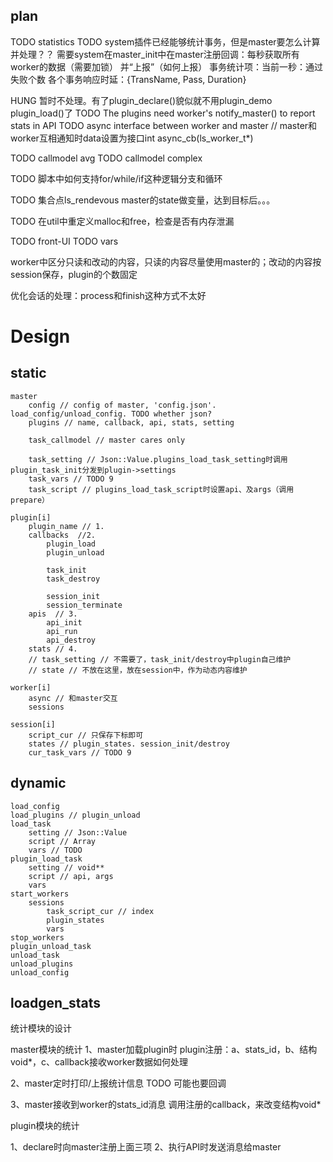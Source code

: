 ﻿
## plan

TODO statistics
TODO system插件已经能够统计事务，但是master要怎么计算并处理？？
    需要system在master_init中在master注册回调：每秒获取所有worker的数据（需要加锁）
    并“上报”（如何上报）
    事务统计项：当前一秒：通过失败个数
        各个事务响应时延：{TransName, Pass, Duration}

HUNG 暂时不处理。有了plugin_declare()貌似就不用plugin_demo plugin_load()了
TODO The plugins need worker's notify_master() to report stats in API
TODO async interface between worker and master // master和worker互相通知时data设置为接口int async_cb(ls_worker_t*)

TODO callmodel avg
TODO callmodel complex

TODO 脚本中如何支持for/while/if这种逻辑分支和循环

TODO 集合点ls_rendevous
    master的state做变量，达到目标后。。。

TODO 在util中重定义malloc和free，检查是否有内存泄漏

TODO front-UI
TODO vars
        
worker中区分只读和改动的内容，只读的内容尽量使用master的；改动的内容按session保存，plugin的个数固定

优化会话的处理：process和finish这种方式不太好

# Design

## static

    master
        config // config of master, 'config.json'. load_config/unload_config. TODO whether json?
        plugins // name, callback, api, stats, setting

        task_callmodel // master cares only

        task_setting // Json::Value.plugins_load_task_setting时调用plugin_task_init分发到plugin->settings
        task_vars // TODO 9
        task_script // plugins_load_task_script时设置api、及args（调用prepare）

    plugin[i]
        plugin_name // 1.
        callbacks  //2.
            plugin_load
            plugin_unload

            task_init
            task_destroy
    
            session_init
            session_terminate
        apis  // 3.
            api_init
            api_run
            api_destroy
        stats // 4.
        // task_setting // 不需要了，task_init/destroy中plugin自己维护
        // state // 不放在这里，放在session中，作为动态内容维护

    worker[i]
        async // 和master交互
        sessions

    session[i]
        script_cur // 只保存下标即可
        states // plugin_states. session_init/destroy
        cur_task_vars // TODO 9

## dynamic

    load_config
    load_plugins // plugin_unload
    load_task
        setting // Json::Value
        script // Array
        vars // TODO
    plugin_load_task
        setting // void**
        script // api, args
        vars
    start_workers
        sessions
            task_script_cur // index
            plugin_states
            vars
    stop_workers
    plugin_unload_task
    unload_task
    unload_plugins
    unload_config
    
## loadgen_stats

统计模块的设计

master模块的统计
1、master加载plugin时
plugin注册：a、stats_id，b、结构void*，c、callback接收worker数据如何处理

2、master定时打印/上报统计信息
TODO 可能也要回调

3、master接收到worker的stats_id消息
调用注册的callback，来改变结构void*

plugin模块的统计

1、declare时向master注册上面三项
2、执行API时发送消息给master
